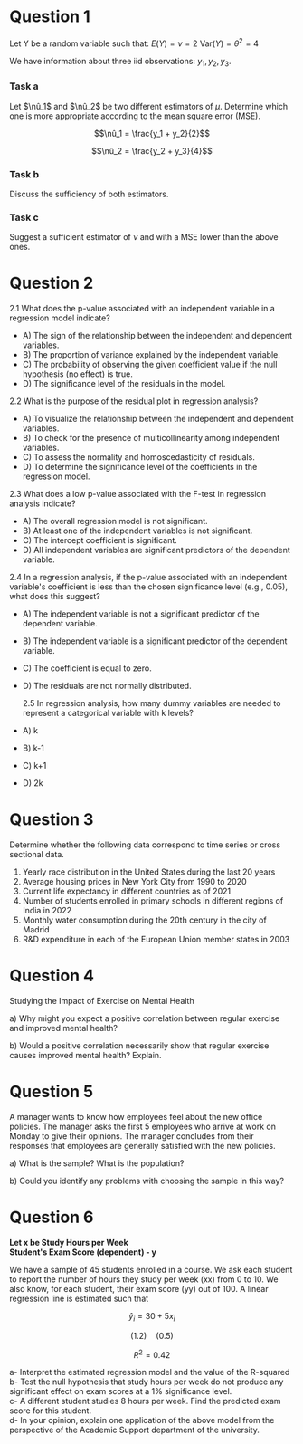# Question 1

Let  Y  be a random variable such that:
$E(Y) = \nu = 2$
$\text{Var}(Y) = \theta^2 = 4$

We have information about three iid observations: $y_1, y_2, y_3$.

### Task a
Let $\nû_1$ and $\nû_2$ be two different estimators of $\mu$. Determine which one is more appropriate according to the mean square error (MSE).

$$\nû_1 = \frac{y_1 + y_2}{2}$$

$$\nû_2 = \frac{y_2 + y_3}{4}$$

### Task b
Discuss the sufficiency of both estimators.

### Task c
Suggest a sufficient estimator of $\nu$ and with a MSE lower than the above ones.


# Question 2

2.1 What does the p-value associated with an independent variable in a regression model indicate?
- A) The sign of the relationship between the independent and dependent variables.
- B) The proportion of variance explained by the independent variable.
- C) The probability of observing the given coefficient value if the null hypothesis (no effect) is true.
- D) The significance level of the residuals in the model.

2.2 What is the purpose of the residual plot in regression analysis?
- A) To visualize the relationship between the independent and dependent variables.
- B) To check for the presence of multicollinearity among independent variables.
- C) To assess the normality and homoscedasticity of residuals.
- D) To determine the significance level of the coefficients in the regression model.

  
2.3 What does a low p-value associated with the F-test in regression analysis indicate?
- A) The overall regression model is not significant.
- B) At least one of the independent variables is not significant.
- C) The intercept coefficient is significant.
- D) All independent variables are significant predictors of the dependent variable.

2.4 In a regression analysis, if the p-value associated with an independent variable's coefficient is less than the chosen significance level (e.g., 0.05), what does this suggest?
- A) The independent variable is not a significant predictor of the dependent variable.
- B) The independent variable is a significant predictor of the dependent variable.
- C) The coefficient is equal to zero.
- D) The residuals are not normally distributed.

  2.5 In regression analysis, how many dummy variables are needed to represent a categorical variable with k levels?

- A) k
- B) k-1
- C) k+1
- D) 2k


# Question 3

Determine whether the following data correspond to time series or cross sectional data.

1. Yearly race distribution in the United States during the last 20 years
2. Average housing prices in New York City from 1990 to 2020
3. Current life expectancy in different countries as of 2021
4. Number of students enrolled in primary schools in different regions of India in 2022
5. Monthly water consumption during the 20th century in the city of Madrid
6. R&D expenditure in each of the European Union member states in 2003

# Question 4

Studying the Impact of Exercise on Mental Health

a) Why might you expect a positive correlation between regular exercise and improved mental health?

b) Would a positive correlation necessarily show that regular exercise causes improved mental health? Explain.

# Question 5

A manager wants to know how employees feel about the new office policies. The manager asks the first 5 employees who arrive at work on Monday to give their opinions. The manager concludes from their responses that employees are generally satisfied with the new policies.

a) What is the sample? What is the population?

b) Could you identify any problems with choosing the sample in this way?

# Question 6

**Let x be Study Hours per Week**  
**Student's Exam Score (dependent) - y**

We have a sample of 45 students enrolled in a course. We ask each student to report the number of hours they study per week (xx) from 0 to 10. We also know, for each student, their exam score (yy) out of 100. A linear regression line is estimated such that

$$\hat{y}_i = 30 + 5x_i$$

$$(1.2) \quad (0.5)$$

$$R^2 = 0.42$$

a- Interpret the estimated regression model and the value of the R-squared  
b- Test the null hypothesis that study hours per week do not produce any significant effect on exam scores at a 1% significance level.  
c- A different student studies 8 hours per week. Find the predicted exam score for this student.  
d- In your opinion, explain one application of the above model from the perspective of the Academic Support department of the university.


